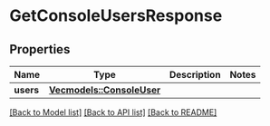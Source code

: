# GetConsoleUsersResponse

## Properties

Name | Type | Description | Notes
------------ | ------------- | ------------- | -------------
**users** | [**Vec<models::ConsoleUser>**](ConsoleUser.md) |  | 

[[Back to Model list]](../README.md#documentation-for-models) [[Back to API list]](../README.md#documentation-for-api-endpoints) [[Back to README]](../README.md)


